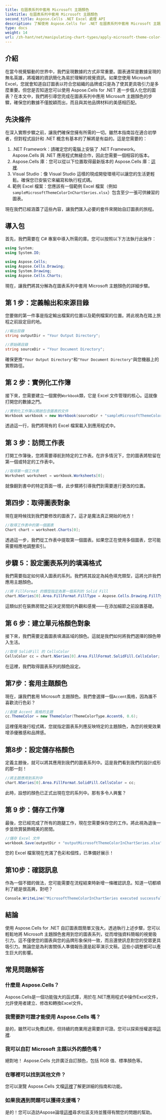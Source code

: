 ```yaml
---
title: 在圖表系列中套用 Microsoft 主題顏色
linktitle: 在圖表系列中套用 Microsoft 主題顏色
second_title: Aspose.Cells .NET Excel 處理 API
description: 了解使用 Aspose.Cells for .NET 在圖表系列中套用 Microsoft 主題顏色。資料視覺化增強的分步教程。
type: docs
weight: 14
url: /zh-hant/net/manipulating-chart-types/apply-microsoft-theme-color-in-chart-series/
---
```

## 介紹

在當今視覺驅動的世界中，我們呈現數據的方式非常重要。圖表通常是數據呈現的無名英雄，將複雜的資訊簡化為易於理解的視覺資訊。如果您使用 Microsoft Excel，您就會知道自訂圖表以符合您組織的品牌或只是為了使其更具吸引力是多麼重要。但您是否知道您可以使用 Aspose.Cells for .NET 進一步個人化您的圖表？在本文中，我們將引導您完成在圖表系列中應用 Microsoft 主題顏色的步驟，確保您的數據不僅脫穎而出，而且與其他品牌材料的美感相匹配。

## 先決條件

在深入實際步驟之前，讓我們確保您擁有所需的一切。雖然本指南旨在適合初學者，但對程式設計和 .NET 概念有基本的了解將是有益的。這是您需要的：

1. .NET Framework：請確定您的電腦上安裝了 .NET Framework。 Aspose.Cells 與 .NET 應用程式無縫合作，因此您需要一個相容的版本。
2.  Aspose.Cells 庫：您可以從以下位置取得最新版本的 Aspose.Cells 庫：[這裡](https://releases.aspose.com/cells/net/).
3. Visual Studio：像 Visual Studio 這樣的現成開發環境可以讓您的生活更輕鬆。確保您已安裝它來編寫和執行程式碼。
4. 範例 Excel 檔案：您應該有一個範例 Excel 檔案（例如`sampleMicrosoftThemeColorInChartSeries.xlsx`）包含至少一張可供練習的圖表。

現在我們已經涵蓋了這些內容，讓我們匯入必要的套件來開始自訂圖表的旅程。

## 導入包

首先，我們需要在 C# 專案中導入所需的庫。您可以按照以下方法執行此操作：

```csharp
using System;
using System.IO;

using Aspose.Cells;
using Aspose.Cells.Drawing;
using System.Drawing;
using Aspose.Cells.Charts;
```

現在，讓我們將其分解為在圖表系列中套用 Microsoft 主題顏色的詳細步驟。

## 第 1 步：定義輸出和來源目錄

您要做的第一件事是指定輸出檔案的位置以及範例檔案的位置。將此視為在踏上旅程之前設定目的地。

```csharp
//輸出目錄
string outputDir = "Your Output Directory";

//原始碼目錄
string sourceDir = "Your Document Directory";
```

確保更換`"Your Output Directory"`和`"Your Document Directory"`與您機器上的實際路徑。

## 第 2 步：實例化工作簿

接下來，您需要建立一個實例`Workbook`類，它是 Excel 文件管理的核心。這就像打開您的數據之門。

```csharp
//實例化工作簿以開啟包含圖表的文件
Workbook workbook = new Workbook(sourceDir + "sampleMicrosoftThemeColorInChartSeries.xlsx");
```

透過這一行，我們將現有的 Excel 檔案載入到應用程式中。

## 第 3 步：訪問工作表

打開工作簿後，您將需要導航到特定的工作表。在許多情況下，您的圖表將駐留在第一個或特定的工作表中。

```csharp
//取得第一個工作表
Worksheet worksheet = workbook.Worksheets[0];
```

就像翻到書中的特定頁面一樣，此步驟將引導我們到需要進行更改的位置。

## 第四步：取得圖表對象

現在是時候找到我們要修改的圖表了。這才是魔法真正開始的地方！

```csharp
//取得工作表中的第一個圖表
Chart chart = worksheet.Charts[0];
```

透過這一步，我們從工作表中提取第一個圖表。如果您正在使用多個圖表，您可能需要相應地調整索引。

## 步驟 5：設定圖表系列的填滿格式

我們需要指定如何填入圖表的系列。我們將其設定為純色填充類型，這將允許我們應用主題顏色。

```csharp
//將 FillFormat 的類型指定為第一個系列的 Solid Fill
chart.NSeries[0].Area.FillFormat.FillType = Aspose.Cells.Drawing.FillType.Solid;
```

這類似於在裝飾房間之前決定房間的外觀和感覺——在添加細節之前設置基礎。

## 第 6 步：建立單元格顏色對象

接下來，我們需要定義圖表填滿區域的顏色。這就是我們如何將我們選擇的顏色帶入生活。

```csharp
//取得 SolidFill 的 CellsColor
CellsColor cc = chart.NSeries[0].Area.FillFormat.SolidFill.CellsColor;
```

在這裡，我們取得圖表系列的顏色設定。

## 第7步：套用主題顏色

現在，讓我們套用 Microsoft 主題顏色。我們會選擇一個`Accent`風格，因為誰不喜歡流行色彩？

```csharp
//創建 Accent 風格的主題
cc.ThemeColor = new ThemeColor(ThemeColorType.Accent6, 0.6);
```

這裡僅用幾行程式碼，您就指定圖表系列應反映特定的主題顏色，為您的視覺效果增添優雅感和品牌感。

## 第8步：設定儲存格顏色

定義主題後，就可以將其應用到我們的圖表系列中。這是我們看到我們的設計成形的那一刻！

```csharp
//將主題應用到系列中
chart.NSeries[0].Area.FillFormat.SolidFill.CellsColor = cc;
```

此時，設想的顏色已正式出現在您的系列中。那有多令人興奮？

## 第 9 步：儲存工作簿

最後，您已經完成了所有的跑腿工作，現在您需要保存您的工作。將此視為退後一步並欣賞裝飾精美的房間。

```csharp
//儲存 Excel 文件
workbook.Save(outputDir + "outputMicrosoftThemeColorInChartSeries.xlsx");
```

您的 Excel 檔案現在充滿了色彩和個性，已準備好展示！

## 第10步：確認訊息

作為一個不錯的做法，您可能需要在流程結束時新增一條確認訊息。知道一切都順利了總是很高興，對吧？

```csharp
Console.WriteLine("MicrosoftThemeColorInChartSeries executed successfully.");
```

## 結論

使用 Aspose.Cells for .NET 自訂圖表既簡單又強大。透過執行上述步驟，您可以輕鬆地將 Microsoft 主題顏色套用到您的圖表系列，從而增強資料簡報的視覺吸引力。這不僅使您的圖表與您的品牌形象保持一致，而且還使訊息對您的受眾更具吸引力。無論您是為利害關係人準備報告還是起草演示文稿，這些小調整都可以產生巨大的影響。

## 常見問題解答

### 什麼是 Aspose.Cells？
Aspose.Cells是一個功能強大的函式庫，用於在.NET應用程式中操作Excel文件，允許使用者建立、修改和轉換Excel文件。

### 我需要許可證才能使用 Aspose.Cells 嗎？
是的，雖然可以免費試用，但持續的商業用途需要許可證。您可以探索授權選項[這裡](https://purchase.aspose.com/buy).

### 我可以自訂 Microsoft 主題以外的顏色嗎？
絕對地！ Aspose.Cells 允許廣泛自訂顏色，包括 RGB 值、標準顏色等。

### 在哪裡可以找到其他文件？
您可以瀏覽 Aspose.Cells 文檔[這裡](https://reference.aspose.com/cells/net/)了解更詳細的指南和功能。

### 如果我遇到問題可以獲得支援嗎？
是的！您可以造訪Aspose論壇[這裡](https://forum.aspose.com/c/cells/9)尋求社區支持並獲得有關您的問題的幫助。